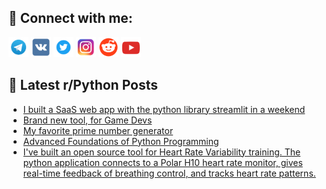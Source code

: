 ## 🔎 Connect with me:
[<img src="https://github.com/bullbesh/bullbesh/blob/main/images/Telegram.png" width="32" height="32" />](https://t.me/bullbesh)
[<img src="https://github.com/bullbesh/bullbesh/blob/main/images/VK.png" width="32" height="32" />](https://vk.com/bullbesh)
[<img src="https://github.com/bullbesh/bullbesh/blob/main/images/Twitter.png" width="32" height="32" />](https://twitter.com/bullbesh1)
[<img src="https://github.com/bullbesh/bullbesh/blob/main/images/Instagram.png" width="32" height="32" />](https://www.instagram.com/bullbesh)
[<img src="https://github.com/bullbesh/bullbesh/blob/main/images/Reddit.png" width="32" height="32" />](https://www.reddit.com/user/bullbesh)
[<img src="https://github.com/bullbesh/bullbesh/blob/main/images/YouTube.png" width="32" height="32" />](https://www.youtube.com/channel/UCtfjRs6uzgq5mfm8S06WTcg)

## 📕 Latest r/Python Posts
<!-- BLOG-POST-LIST:START -->
- [I built a SaaS web app with the python library streamlit in a weekend](https://www.reddit.com/r/Python/comments/16k63df/i_built_a_saas_web_app_with_the_python_library/)
- [Brand new tool, for Game Devs](https://www.reddit.com/r/Python/comments/16k4s6z/brand_new_tool_for_game_devs/)
- [My favorite prime number generator](https://www.reddit.com/r/Python/comments/16k4ohx/my_favorite_prime_number_generator/)
- [Advanced Foundations of Python Programming](https://www.reddit.com/r/Python/comments/16k3wvn/advanced_foundations_of_python_programming/)
- [I&#39;ve built an open source tool for Heart Rate Variability training. The python application connects to a Polar H10 heart rate monitor, gives real-time feedback of breathing control, and tracks heart rate patterns.](https://www.reddit.com/r/Python/comments/16k3ft3/ive_built_an_open_source_tool_for_heart_rate/)
<!-- BLOG-POST-LIST:END -->
